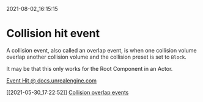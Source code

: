 2021-08-02_16:15:15

# Collision hit event

A collision event, also called an overlap event, is when one collision volume overlap another collision volume and the collision preset is set to `Block`.

It may be that this only works for the Root Component in an Actor.


[Event Hit @ docs.unrealengine.com](https://docs.unrealengine.com/4.26/en-US/BlueprintAPI/AddEvent/Collision/EventHit/)

[[2021-05-30_17:22:52]] [Collision overlap events](./Collision%20overlap%20events.md)  
